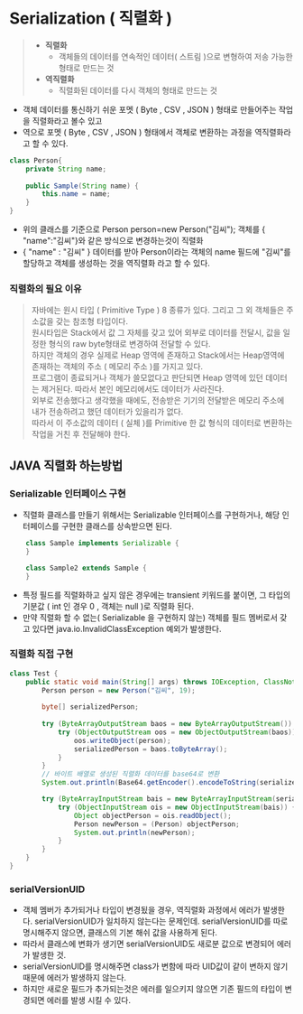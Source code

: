 # Serialization ( 직렬화 )

> - **직렬화**
>   -  객체들의 데이터를 연속적인 데이터( 스트림 )으로 변형하여 저송 가능한 형태로 만드는 것
> - **역직렬화**
>   -  직렬화된 데이터를 다시 객체의 형태로 만드는 것

- 객체 데이터를 통신하기 쉬운 포멧 ( Byte , CSV , JSON ) 형태로 만들어주는 작업을 직렬화라고 볼수 있고
-  역으로 포멧 ( Byte , CSV , JSON ) 형태에서 객체로 변환하는 과정을 역직렬화라고 할 수 있다.

```java
class Person{
	private String name;
    
    public Sample(String name) {
        this.name = name;
    }
}

```
- 위의 클래스를 기준으로 Person person=new Person("김씨"); 객체를 { "name":"김씨"}와 같은 방식으로 변경하는것이 직렬화
- { "name" : "김씨" } 데이터를 받아 Person이라는 객체의 name 필드에 "김씨"를 할당하고 객체를 생성하는 것을 역직렬화 라고 할 수 있다.


### 직렬화의 필요 이유
> 자바에는 원시 타입 ( Primitive Type ) 8 종류가 있다. 그리고 그 외 객체들은 주소값을 갖는 참조형 타입이다. <br/>
> 원시타입은 Stack에서 값 그 자체를 갖고 있어 외부로 데이터를 전달시, 값을 일정한 형식의 raw byte형태로 변경하여 전달할 수 있다.<br/>
> 하지만 객체의 경우 실제로 Heap 영역에 존재하고 Stack에서는 Heap영역에 존재하는 객체의 주소 ( 메모리 주소 )를 가지고 있다.<br/>
> 프로그램이 종료되거나 객체가 쓸모없다고 판단되면 Heap 영역에 있던 데이터는 제거된다. 따라서 본인 메모리에서도 데이터가 사라진다.<br/>
> 외부로 전송했다고 생각했을 때에도, 전송받은 기기의 전달받은 메모리 주소에 내가 전송하려고 했던 데이터가 있을리가 없다.<br/>
> 따라서 이 주소값의 데이터 ( 실체 )를 Primitive 한 값 형식의 데이터로 변환하는 작업을 거친 후 전달해야 한다.



## JAVA 직렬화 하는방법

### Serializable 인터페이스 구현
- 직렬화 클래스를 만들기 위해서는 Serializable 인터페이스를 구현하거나, 해당 인터페이스를 구현한 클래스를 상속받으면 된다. 
```java
    class Sample implements Serializable {
    }

    class Sample2 extends Sample {
    }    
```
- 특정 필드를 직렬화하고 싶지 않은 경우에는 transient 키워드를 붙이면, 그 타입의 기분값 ( int 인 경우 0 , 객체는 null )로 직렬화 된다.
- 만약 직렬화 할 수 없는( Serializable 을 구현하지 않는) 객체를 필드 멤버로서 갖고 있다면 java.io.InvalidClassException 예외가 발생한다.


### 직렬화 직접 구현
```java
class Test {
    public static void main(String[] args) throws IOException, ClassNotFoundException {
        Person person = new Person("김씨", 19);
        
        byte[] serializedPerson;
        
        try (ByteArrayOutputStream baos = new ByteArrayOutputStream()) {
            try (ObjectOutputStream oos = new ObjectOutputStream(baos)) {
                oos.writeObject(person);
                serializedPerson = baos.toByteArray();
            }
        }
        // 바이트 배열로 생성된 직렬화 데이터를 base64로 변환
        System.out.println(Base64.getEncoder().encodeToString(serializedPerson));

        try (ByteArrayInputStream bais = new ByteArrayInputStream(serializedPerson)) {
            try (ObjectInputStream ois = new ObjectInputStream(bais)) {
                Object objectPerson = ois.readObject();
                Person newPerson = (Person) objectPerson;
                System.out.println(newPerson);
            }
        }
    }
}
```



### serialVersionUID
- 객체 멤버가 추가되거나 타입이 변경됬을 경우, 역직렬화 과정에서 에러가 발생한다. serialVersionUID가 일치하지 않는다는 문제인데.
serialVersionUID를 따로 명시해주지 않으면, 클래스의 기본 해쉬 값을 사용하게 된다.
- 따라서 클래스에 변화가 생기면 serialVersionUID도 새로분 값으로 변경되어 에러가 발생한 것.
- serialVersionUID를 명시해주면 class가 변함에 따라 UID값이 같이 변하지 않기 때문에 에러가 발생하지 않는다.
- 하지만 새로운 필드가 추가되는것은 에러를 일으키지 않으면 기존 필드의 타입이 변경되면 에러를 발생 시킬 수 있다.